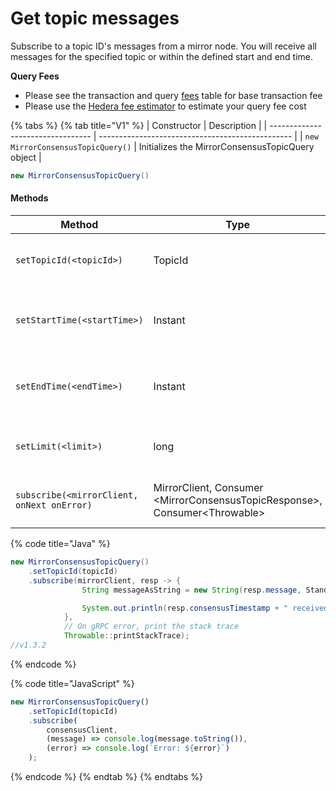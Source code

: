 # Get topic messages

Subscribe to a topic ID's messages from a mirror node. You will receive all messages for the specified topic or within the defined start and end time.

**Query Fees**

* Please see the transaction and query [fees](../../../../networks/mainnet/fees/#transaction-and-query-fees) table for base transaction fee
* Please use the [Hedera fee estimator](https://hedera.com/fees) to estimate your query fee cost

{% tabs %}
{% tab title="V1" %}
| Constructor                       | Description                                      |
| --------------------------------- | ------------------------------------------------ |
| `new MirrorConsensusTopicQuery()` | Initializes the MirrorConsensusTopicQuery object |

```java
new MirrorConsensusTopicQuery()
```

#### Methods

| Method                                     | Type                                                                         | Description                                         | Requirement |
| ------------------------------------------ | ---------------------------------------------------------------------------- | --------------------------------------------------- | ----------- |
| `setTopicId(<topicId>)`                    | TopicId                                                                      | The topic ID to subscribe to                        | Required    |
| `setStartTime(<startTime>)`                | Instant                                                                      | The time to start subscribing to a topic's messages | Optional    |
| `setEndTime(<endTime>)`                    | Instant                                                                      | The time to stop subscribing to a topic's messages  | Optional    |
| `setLimit(<limit>)`                        | long                                                                         | The number of messages to return                    | Optional    |
| `subscribe(<mirrorClient, onNext onError)` | MirrorClient, Consumer \<MirrorConsensusTopicResponse>, Consumer\<Throwable> | Subscribe and get the messages for a topic          | Required    |

{% code title="Java" %}
```java
new MirrorConsensusTopicQuery()
    .setTopicId(topicId)
    .subscribe(mirrorClient, resp -> {
                String messageAsString = new String(resp.message, StandardCharsets.UTF_8);

                System.out.println(resp.consensusTimestamp + " received topic message: " + messageAsString);
            },
            // On gRPC error, print the stack trace
            Throwable::printStackTrace);
//v1.3.2
```
{% endcode %}

{% code title="JavaScript" %}
```javascript
new MirrorConsensusTopicQuery()
    .setTopicId(topicId)
    .subscribe(
        consensusClient,
        (message) => console.log(message.toString()),
        (error) => console.log(`Error: ${error}`)
    );
```
{% endcode %}
{% endtab %}
{% endtabs %}
